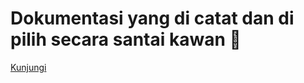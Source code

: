 # Dokumentasi yang di catat dan di pilih secara santai kawan 🤗
 <a href="https://github.com/gundowijoyo/documentation-notes.git">Kunjungi</a>
